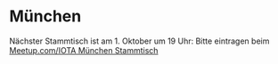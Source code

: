 # München

Nächster Stammtisch ist am 1. Oktober um 19 Uhr: 
Bitte eintragen beim [Meetup.com/IOTA München Stammtisch](https://www.meetup.com/de-DE/IOTA-Muc/events/hfcdpsyccnbcb/)
